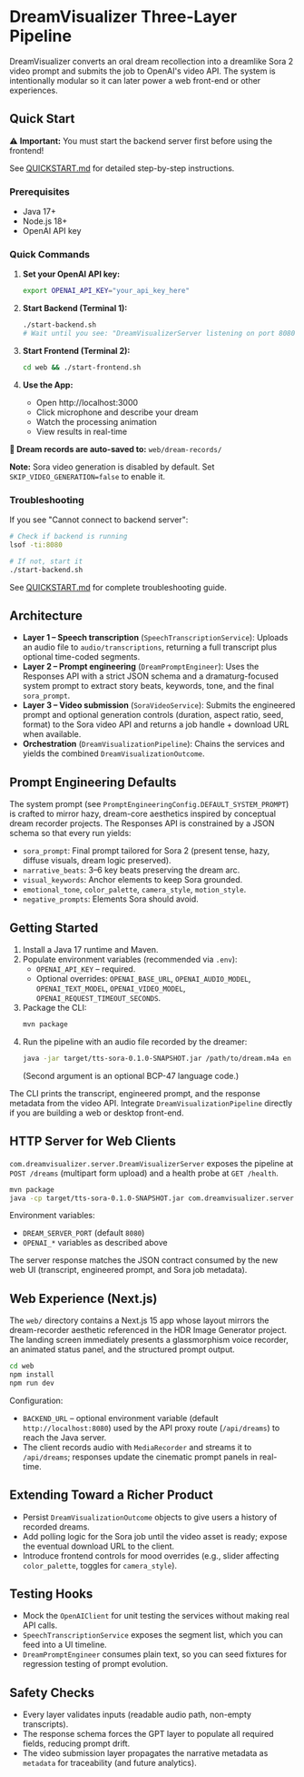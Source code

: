 # DreamVisualizer Three-Layer Pipeline

DreamVisualizer converts an oral dream recollection into a dreamlike Sora 2 video prompt and submits the job to OpenAI's video API. The system is intentionally modular so it can later power a web front-end or other experiences.

## Quick Start

⚠️ **Important:** You must start the backend server first before using the frontend!

See [QUICKSTART.md](./QUICKSTART.md) for detailed step-by-step instructions.

### Prerequisites
- Java 17+
- Node.js 18+
- OpenAI API key

### Quick Commands

1. **Set your OpenAI API key:**
   ```bash
   export OPENAI_API_KEY="your_api_key_here"
   ```

2. **Start Backend (Terminal 1):**
   ```bash
   ./start-backend.sh
   # Wait until you see: "DreamVisualizerServer listening on port 8080"
   ```

3. **Start Frontend (Terminal 2):**
   ```bash
   cd web && ./start-frontend.sh
   ```

4. **Use the App:**
   - Open http://localhost:3000
   - Click microphone and describe your dream
   - Watch the processing animation
   - View results in real-time

**💾 Dream records are auto-saved to:** `web/dream-records/`

**Note:** Sora video generation is disabled by default. Set `SKIP_VIDEO_GENERATION=false` to enable it.

### Troubleshooting

If you see "Cannot connect to backend server":
```bash
# Check if backend is running
lsof -ti:8080

# If not, start it
./start-backend.sh
```

See [QUICKSTART.md](./QUICKSTART.md) for complete troubleshooting guide.

## Architecture

- **Layer 1 – Speech transcription** (`SpeechTranscriptionService`): Uploads an audio file to `audio/transcriptions`, returning a full transcript plus optional time-coded segments.
- **Layer 2 – Prompt engineering** (`DreamPromptEngineer`): Uses the Responses API with a strict JSON schema and a dramaturg-focused system prompt to extract story beats, keywords, tone, and the final `sora_prompt`.
- **Layer 3 – Video submission** (`SoraVideoService`): Submits the engineered prompt and optional generation controls (duration, aspect ratio, seed, format) to the Sora video API and returns a job handle + download URL when available.
- **Orchestration** (`DreamVisualizationPipeline`): Chains the services and yields the combined `DreamVisualizationOutcome`.

## Prompt Engineering Defaults

The system prompt (see `PromptEngineeringConfig.DEFAULT_SYSTEM_PROMPT`) is crafted to mirror hazy, dream-core aesthetics inspired by conceptual dream recorder projects. The Responses API is constrained by a JSON schema so that every run yields:

- `sora_prompt`: Final prompt tailored for Sora 2 (present tense, hazy, diffuse visuals, dream logic preserved).
- `narrative_beats`: 3–6 key beats preserving the dream arc.
- `visual_keywords`: Anchor elements to keep Sora grounded.
- `emotional_tone`, `color_palette`, `camera_style`, `motion_style`.
- `negative_prompts`: Elements Sora should avoid.

## Getting Started

1. Install a Java 17 runtime and Maven.
2. Populate environment variables (recommended via `.env`):
   - `OPENAI_API_KEY` – required.
   - Optional overrides: `OPENAI_BASE_URL`, `OPENAI_AUDIO_MODEL`, `OPENAI_TEXT_MODEL`, `OPENAI_VIDEO_MODEL`, `OPENAI_REQUEST_TIMEOUT_SECONDS`.
3. Package the CLI:
   ```bash
   mvn package
   ```
4. Run the pipeline with an audio file recorded by the dreamer:
   ```bash
   java -jar target/tts-sora-0.1.0-SNAPSHOT.jar /path/to/dream.m4a en
   ```
   (Second argument is an optional BCP-47 language code.)

The CLI prints the transcript, engineered prompt, and the response metadata from the video API. Integrate `DreamVisualizationPipeline` directly if you are building a web or desktop front-end.

## HTTP Server for Web Clients

`com.dreamvisualizer.server.DreamVisualizerServer` exposes the pipeline at `POST /dreams` (multipart form upload) and a health probe at `GET /health`.

```bash
mvn package
java -cp target/tts-sora-0.1.0-SNAPSHOT.jar com.dreamvisualizer.server.DreamVisualizerServer
```

Environment variables:

- `DREAM_SERVER_PORT` (default `8080`)
- `OPENAI_*` variables as described above

The server response matches the JSON contract consumed by the new web UI (transcript, engineered prompt, and Sora job metadata).

## Web Experience (Next.js)

The `web/` directory contains a Next.js 15 app whose layout mirrors the dream-recorder aesthetic referenced in the HDR Image Generator project. The landing screen immediately presents a glassmorphism voice recorder, an animated status panel, and the structured prompt output.

```bash
cd web
npm install
npm run dev
```

Configuration:

- `BACKEND_URL` – optional environment variable (default `http://localhost:8080`) used by the API proxy route (`/api/dreams`) to reach the Java server.
- The client records audio with `MediaRecorder` and streams it to `/api/dreams`; responses update the cinematic prompt panels in real-time.

## Extending Toward a Richer Product

- Persist `DreamVisualizationOutcome` objects to give users a history of recorded dreams.
- Add polling logic for the Sora job until the video asset is ready; expose the eventual download URL to the client.
- Introduce frontend controls for mood overrides (e.g., slider affecting `color_palette`, toggles for `camera_style`).

## Testing Hooks

- Mock the `OpenAIClient` for unit testing the services without making real API calls.
- `SpeechTranscriptionService` exposes the segment list, which you can feed into a UI timeline.
- `DreamPromptEngineer` consumes plain text, so you can seed fixtures for regression testing of prompt evolution.

## Safety Checks

- Every layer validates inputs (readable audio path, non-empty transcripts).
- The response schema forces the GPT layer to populate all required fields, reducing prompt drift.
- The video submission layer propagates the narrative metadata as `metadata` for traceability (and future analytics).
